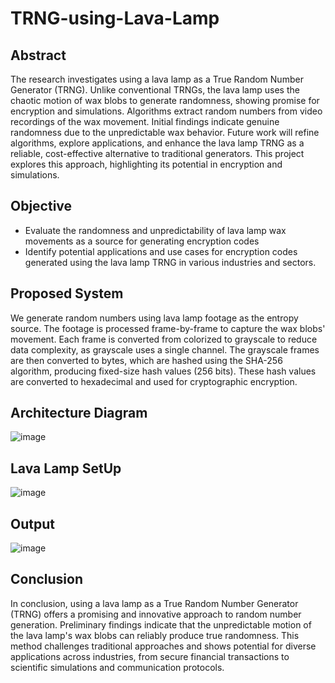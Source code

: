 # TRNG-using-Lava-Lamp

## Abstract
The research investigates using a lava lamp as a True Random Number Generator (TRNG). Unlike conventional TRNGs, the lava lamp uses the chaotic motion of wax blobs to generate randomness, showing promise for encryption and simulations. Algorithms extract random numbers from video recordings of the wax movement. Initial findings indicate genuine randomness due to the unpredictable wax behavior. Future work will refine algorithms, explore applications, and enhance the lava lamp TRNG as a reliable, cost-effective alternative to traditional generators. This project explores this approach, highlighting its potential in encryption and simulations.

## Objective
 * Evaluate the randomness and unpredictability of lava lamp wax movements as a source for generating encryption codes
 * Identify potential applications and use cases for encryption codes generated using the lava lamp TRNG in various industries and sectors.

## Proposed System
We generate random numbers using lava lamp footage as the entropy source. The footage is processed frame-by-frame to capture the wax blobs' movement. Each frame is converted from colorized to grayscale to reduce data complexity, as grayscale uses a single channel. The grayscale frames are then converted to bytes, which are hashed using the SHA-256 algorithm, producing fixed-size hash values (256 bits). These hash values are converted to hexadecimal and used for cryptographic encryption.

## Architecture Diagram

![image](https://github.com/ManiKandan228/TRNG-using-Lava-Lamp/assets/119160414/39719f28-f854-4efd-b595-eef501eed3a0)

## Lava Lamp SetUp
![image](https://github.com/ManiKandan228/TRNG-using-Lava-Lamp/assets/119160414/9b30ec3f-f75e-426f-85ae-642175d34f76)

## Output
![image](https://github.com/ManiKandan228/TRNG-using-Lava-Lamp/assets/119160414/cad60bf8-fcc4-4b44-8f77-02651cde9e92)

## Conclusion
In conclusion, using a lava lamp as a True Random Number Generator (TRNG) offers a promising and innovative approach to random number generation. Preliminary findings indicate that the unpredictable motion of the lava lamp's wax blobs can reliably produce true randomness. This method challenges traditional approaches and shows potential for diverse applications across industries, from secure financial transactions to scientific simulations and communication protocols.
